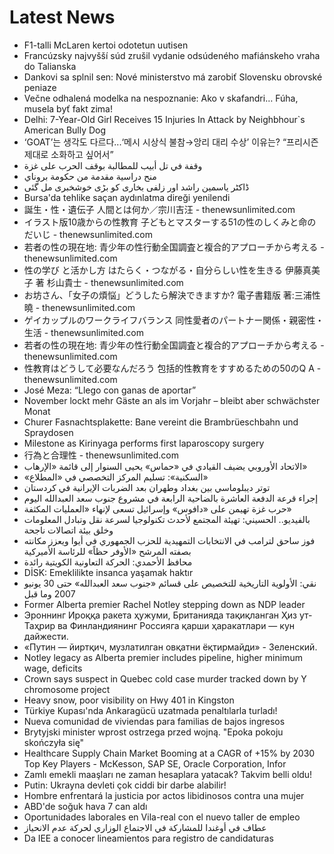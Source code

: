 # Latest News
-  F1-talli McLaren kertoi odotetun uutisen
-  Francúzsky najvyšší súd zrušil vydanie odsúdeného mafiánskeho vraha do Talianska
-  Dankovi sa splnil sen: Nové ministerstvo má zarobiť Slovensku obrovské peniaze
-  Večne odhalená modelka na nespoznanie: Ako v skafandri… Fúha, musela byť fakt zima!
-  Delhi: 7-Year-Old Girl Receives 15 Injuries In Attack by Neighbhour`s American Bully Dog
-  ‘GOAT’는 생각도 다르다...‘메시 시상식 불참→앙리 대리 수상’ 이유는? “프리시즌 제대로 소화하고 싶어서”
-  وقفة في تل أبيب للمطالبة بوقف الحرب على غزة
-  منح دراسية مقدمة من حكومة بروناي
-  ڈاکٹر یاسمین راشد اور زلفی بخاری کو بڑی خوشخبری مل گئی
-  Bursa'da tehlike saçan aydınlatma direği yenilendi
-  誕生・性・遺伝子 人間とは何か／宗川吉汪 - thenewsunlimited.com
-  イラスト版10歳からの性教育 子どもとマスターする51の性のしくみと命のだいじ - thenewsunlimited.com
-  若者の性の現在地: 青少年の性行動全国調査と複合的アプローチから考える - thenewsunlimited.com
-  性の学び と活かし方 はたらく・つながる・自分らしい性を生きる 伊藤真美子 著 杉山貴士 - thenewsunlimited.com
-  お坊さん、「女子の煩悩」どうしたら解決できますか? 電子書籍版 著:三浦性曉 - thenewsunlimited.com
-  ゲイカップルのワークライフバランス 同性愛者のパートナー関係・親密性・生活 - thenewsunlimited.com
-  若者の性の現在地: 青少年の性行動全国調査と複合的アプローチから考える - thenewsunlimited.com
-  性教育はどうして必要なんだろう 包括的性教育をすすめるための50のQ A - thenewsunlimited.com
-  José Meza: “Llego con ganas de aportar”
-  November lockt mehr Gäste an als im Vorjahr – bleibt aber schwächster Monat
-  Churer Fasnachtsplakette: Bane vereint die Brambrüeschbahn und Spraydosen
-  Milestone as Kirinyaga performs first laparoscopy surgery
-  行為と合理性 - thenewsunlimited.com
-  الاتحاد الأوروبي يضيف القيادي في «حماس» يحيى السنوار إلى قائمة «الإرهاب»
-  «السكنية»: تسليم المركز التخصصي في «المطلاع»
-  توتر ديبلوماسي بين بغداد وطهران بعد الضربات الإيرانية في كردستان
-  إجراء قرعة الدفعة العاشرة بالضاحية الرابعة في مشروع جنوب سعد العبدالله اليوم
-  حرب غزة تهيمن على «دافوس» وإسرائيل تسعى لإنهاء «العمليات المكثفة»
-  بالفيديو.. الحسيني: تهيئة المجتمع لأحدث تكنولوجيا لسرعة نقل وتبادل المعلومات وخلق بيئة اتصالات ناجحة
-  فوز ساحق لترامب في الانتخابات التمهيدية للحزب الجمهوري في أيوا ويعزز مكانته بصفته المرشح «الأوفر حظاً» للرئاسة الأميركية
-  محافظ الأحمدي: الحركة التعاونية الكويتية رائدة
-  DİSK: Emeklilikte insanca yaşamak haktır
-  نقي: الأولوية التاريخية للتخصيص على قسائم «جنوب سعد العبدالله» حتى 30 يونيو 2007 وما قبل
-  Former Alberta premier Rachel Notley stepping down as NDP leader
-  Эроннинг Ироққа ракета ҳужуми, Британияда тақиқланган Ҳиз ут-Таҳрир ва Финландиянинг Россияга қарши ҳаракатлари — кун дайжести.
-  «Путин — йиртқич, музлатилган овқатни ёқтирмайди» - Зеленский.
-  Notley legacy as Alberta premier includes pipeline, higher minimum wage, deficits
-  Crown says suspect in Quebec cold case murder tracked down by Y chromosome project
-  Heavy snow, poor visibility on Hwy 401 in Kingston
-  Türkiye Kupası'nda Ankaragücü uzatmada penaltılarla turladı!
-  Nueva comunidad de viviendas para familias de bajos ingresos
-  Brytyjski minister wprost ostrzega przed wojną. "Epoka pokoju skończyła się"
-  Healthcare Supply Chain Market Booming at a CAGR of +15% by 2030 Top Key Players - McKesson, SAP SE, Oracle Corporation, Infor
-  Zamlı emekli maaşları ne zaman hesaplara yatacak? Takvim belli oldu!
-  Putin: Ukrayna devleti çok ciddi bir darbe alabilir!
-  Hombre enfrentará la justicia por actos libidinosos contra una mujer
-  ABD'de soğuk hava 7 can aldı
-  Oportunidades laborales en Vila-real con el nuevo taller de empleo
-  عطاف في أوغندا للمشاركة في الاجتماع الوزاري لحركة عدم الانحياز
-  Da IEE a conocer lineamientos para registro de candidaturas
